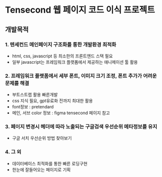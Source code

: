 # Tensecond 웹 페이지 코드 이식 프로젝트
## 개발목적
### 1. 텐세컨드 메인페이지 구조화를 통한 개발환경 최적화
* html, css, javascript 등 최소한의 프론트엔드 스택 필요
* 일부 javascript는 프레임워크 플랫폼에서 제공하는 애니메이션 툴 활용
### 2. 프레임워크 플랫폼에서 세부 폰트, 이미지 크기 조정, 폰트 추가가 어려운 문제를 해결
* 부트스트랩 활용 빠른개발
* css 지식 필요, gpt유료화 전까지 최대한 활용
* font정보 : pretendard
* 메인, 서브 color 정보 : figma tensecond 페이지 참고
### 3. 페이지 변경시 헤더에 따라 노출되는 구글검색 우선순위 메타정보를 유지
* 구글 서치 우선순위 방법 찾아보기
### 4. 그 외
* 데이터베이스 최적화를 통한 빠른 로딩구현
* 한눈에 잘들어오는 페이지로 기획
